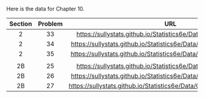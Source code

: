 Here is the data for Chapter 10. 

|Section|Problem|URL|
|:---:|:---:|:---:|
|2|33|<a>https://sullystats.github.io/Statistics6e/Data/Tornadoes_2017.csv</a><br/>|
|2|34|<a>https://sullystats.github.io/Statistics6e/Data/SullivanStatsSurveyII.csv</a><br/>|
|2|35|<a>https://sullystats.github.io/Statistics6e/Data/Chapter10/10_2_35.CSV</a><br/>|
| | |
|2B|25|<a>https://sullystats.github.io/Statistics6e/Data/Tornadoes_2017.csv</a><br/>|
|2B|26|<a>https://sullystats.github.io/Statistics6e/Data/SullivanStatsSurveyII.csv</a><br/>|
|2B|27|<a>https://sullystats.github.io/Statistics6e/Data/Chapter10/10_2B_27.CSV</a><br/>|


